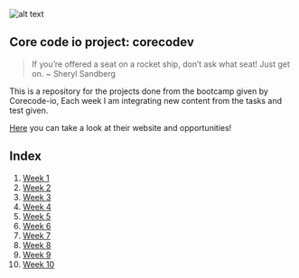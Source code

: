 ![alt text](https://uploads-ssl.webflow.com/5eb2f56932c3562feab232e3/5f73550d00249e7e96c9f3de_Logo.png 'corecodeio')

## Core code io project: corecodev

> If you’re offered a seat on a rocket ship, don’t ask what seat! Just get on. ~ Sheryl Sandberg

This is a repository for the projects done from the bootcamp given by Corecode-io, Each week I am integrating new content from the tasks and test given.
  
[Here](https://www.core-code.io/) you can take a look at their website and opportunities! 

## Index
1. [Week 1](src/week1/README.md)
2. [Week 2](src/week2/README.md)
3. [Week 3](src/week3/README.md)
4. [Week 4](src/week4/README.md)
5. [Week 5](src/week5/README.md)
6. [Week 6](src/week6/README.md)
7. [Week 7](src/week7/README.md)
8. [Week 8](src/week8/README.md)
9. [Week 9](src/week9/README.md)
10. [Week 10](src/week10/README.md)
